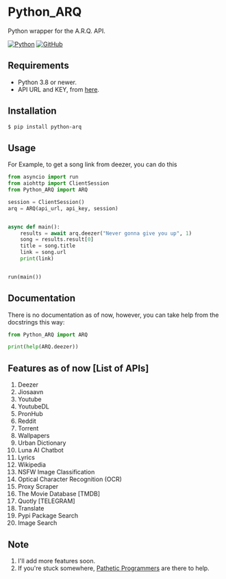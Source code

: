 # Python_ARQ

Python wrapper for the A.R.Q. API.

[![Python](http://forthebadge.com/images/badges/made-with-python.svg)](https://python.org)
[![GitHub](https://forthebadge.com/images/badges/built-by-developers.svg)](https://github.com/)

## Requirements

- Python 3.8 or newer.
- API URL and KEY, from [here](https://t.me/PatheticProgrammers).

## Installation

```sh
$ pip install python-arq
```

## Usage

For Example, to get a song link from deezer, you can do this

```py
from asyncio import run
from aiohttp import ClientSession
from Python_ARQ import ARQ

session = ClientSession()
arq = ARQ(api_url, api_key, session)


async def main():
    results = await arq.deezer("Never gonna give you up", 1)
    song = results.result[0]
    title = song.title
    link = song.url
    print(link)


run(main())
```

## Documentation

There is no documentation as of now, however, you can take help from the docstrings this way:

```py
from Python_ARQ import ARQ

print(help(ARQ.deezer))
```

## Features as of now [List of APIs]

1. Deezer
2. Jiosaavn
3. Youtube
4. YoutubeDL
4. PronHub
5. Reddit
6. Torrent
7. Wallpapers
8. Urban Dictionary
9. Luna AI Chatbot
10. Lyrics
11. Wikipedia
12. NSFW Image Classification
13. Optical Character Recognition (OCR)
14. Proxy Scraper
15. The Movie Database [TMDB]
16. Quotly [TELEGRAM]
17. Translate
18. Pypi Package Search
19. Image Search

## Note

1. I'll add more features soon.
2. If you're stuck somewhere, [Pathetic Programmers](https://t.me/PatheticProgrammers) are there to help.
